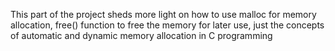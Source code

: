 This part of the project sheds more light on how to use malloc for memory allocation, free() function to free the memory for later use, just the concepts of automatic and dynamic memory allocation in C programming
